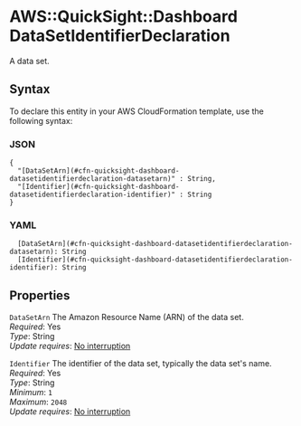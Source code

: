 # AWS::QuickSight::Dashboard DataSetIdentifierDeclaration<a name="aws-properties-quicksight-dashboard-datasetidentifierdeclaration"></a>

A data set\.

## Syntax<a name="aws-properties-quicksight-dashboard-datasetidentifierdeclaration-syntax"></a>

To declare this entity in your AWS CloudFormation template, use the following syntax:

### JSON<a name="aws-properties-quicksight-dashboard-datasetidentifierdeclaration-syntax.json"></a>

```
{
  "[DataSetArn](#cfn-quicksight-dashboard-datasetidentifierdeclaration-datasetarn)" : String,
  "[Identifier](#cfn-quicksight-dashboard-datasetidentifierdeclaration-identifier)" : String
}
```

### YAML<a name="aws-properties-quicksight-dashboard-datasetidentifierdeclaration-syntax.yaml"></a>

```
  [DataSetArn](#cfn-quicksight-dashboard-datasetidentifierdeclaration-datasetarn): String
  [Identifier](#cfn-quicksight-dashboard-datasetidentifierdeclaration-identifier): String
```

## Properties<a name="aws-properties-quicksight-dashboard-datasetidentifierdeclaration-properties"></a>

`DataSetArn`  <a name="cfn-quicksight-dashboard-datasetidentifierdeclaration-datasetarn"></a>
The Amazon Resource Name \(ARN\) of the data set\.  
*Required*: Yes  
*Type*: String  
*Update requires*: [No interruption](https://docs.aws.amazon.com/AWSCloudFormation/latest/UserGuide/using-cfn-updating-stacks-update-behaviors.html#update-no-interrupt)

`Identifier`  <a name="cfn-quicksight-dashboard-datasetidentifierdeclaration-identifier"></a>
The identifier of the data set, typically the data set's name\.  
*Required*: Yes  
*Type*: String  
*Minimum*: `1`  
*Maximum*: `2048`  
*Update requires*: [No interruption](https://docs.aws.amazon.com/AWSCloudFormation/latest/UserGuide/using-cfn-updating-stacks-update-behaviors.html#update-no-interrupt)